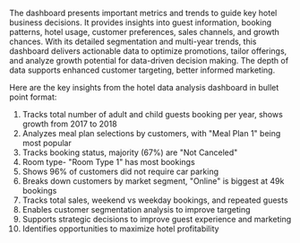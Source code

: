 The dashboard presents important metrics and trends to guide key hotel business decisions. It provides insights into guest information, booking patterns, hotel usage, customer preferences, sales channels, and growth chances. With its detailed segmentation and multi-year trends, this dashboard delivers actionable data to optimize promotions, tailor offerings, and analyze growth potential for data-driven decision making. The depth of data supports enhanced customer targeting, better informed marketing.

Here are the key insights from the hotel data analysis dashboard in bullet point format:

1) Tracks total number of adult and child guests booking per year, shows growth from 2017 to 2018
2) Analyzes meal plan selections by customers, with "Meal Plan 1" being most popular
3) Tracks booking status, majority (67%) are "Not Canceled"
4) Room type- "Room Type 1" has most bookings
5) Shows 96% of customers did not require car parking
6) Breaks down customers by market segment, "Online" is biggest at 49k bookings
7) Tracks total sales, weekend vs weekday bookings, and repeated guests
8) Enables customer segmentation analysis to improve targeting
9) Supports strategic decisions to improve guest experience and marketing
10) Identifies opportunities to maximize hotel profitability
